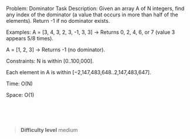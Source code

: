 Problem: Dominator
Task Description:
Given an array A of N integers, find any index of the dominator (a value that occurs in more than half of the elements). Return -1 if no dominator exists.

Examples:
A = [3, 4, 3, 2, 3, -1, 3, 3] → Returns 0, 2, 4, 6, or 7 (value 3 appears 5/8 times).

A = [1, 2, 3] → Returns -1 (no dominator).

Constraints:
N is within [0..100,000].

Each element in A is within [−2,147,483,648..2,147,483,647].

Time: O(N)

Space: O(1)


<br><br><br>

> **Difficulty level**
> medium